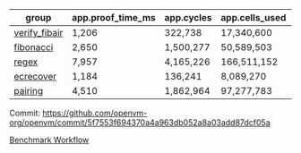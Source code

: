 | group | app.proof_time_ms | app.cycles | app.cells_used | leaf.proof_time_ms | leaf.cycles | leaf.cells_used |
| -- | -- | -- | -- | -- | -- | -- |
| [verify_fibair](https://github.com/openvm-org/openvm/blob/benchmark-results/benchmarks/verify_fibair-5f7553f694370a4a963db052a8a03add87dcf05a.md) | 1,206 |  322,738 |  17,340,600 |- | - | - |
| [fibonacci](https://github.com/openvm-org/openvm/blob/benchmark-results/benchmarks/fibonacci-5f7553f694370a4a963db052a8a03add87dcf05a.md) | 2,650 |  1,500,277 |  50,589,503 | 3,643 |  1,248,059 |  69,834,210 |
| [regex](https://github.com/openvm-org/openvm/blob/benchmark-results/benchmarks/regex-5f7553f694370a4a963db052a8a03add87dcf05a.md) | 7,957 |  4,165,226 |  166,511,152 | 14,075 |  3,951,442 |  303,655,546 |
| [ecrecover](https://github.com/openvm-org/openvm/blob/benchmark-results/benchmarks/ecrecover-5f7553f694370a4a963db052a8a03add87dcf05a.md) | 1,184 |  136,241 |  8,089,270 | 11,717 |  3,012,631 |  245,094,664 |
| [pairing](https://github.com/openvm-org/openvm/blob/benchmark-results/benchmarks/pairing-5f7553f694370a4a963db052a8a03add87dcf05a.md) | 4,510 |  1,862,964 |  97,277,783 | 8,654 |  2,574,465 |  205,524,566 |


Commit: https://github.com/openvm-org/openvm/commit/5f7553f694370a4a963db052a8a03add87dcf05a

[Benchmark Workflow](https://github.com/openvm-org/openvm/actions/runs/16183336691)
